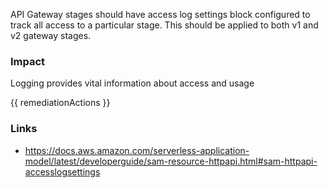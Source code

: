
API Gateway stages should have access log settings block configured to track all access to a particular stage. This should be applied to both v1 and v2 gateway stages.

### Impact
Logging provides vital information about access and usage

<!-- DO NOT CHANGE -->
{{ remediationActions }}

### Links
- https://docs.aws.amazon.com/serverless-application-model/latest/developerguide/sam-resource-httpapi.html#sam-httpapi-accesslogsettings


